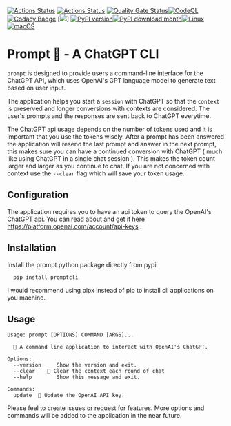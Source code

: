 [![Actions Status](https://github.com/raiyanyahya/prompt/workflows/Build%20Test/badge.svg)](https://github.com/raiyanyahya/prompt/actions) [![Actions Status](https://github.com/raiyanyahya/prompt/workflows/Package%20Release/badge.svg)](https://github.com/raiyanyahya/prompt/actions) [![Quality Gate Status](https://sonarcloud.io/api/project_badges/measure?project=raiyanyahya_prompt&metric=alert_status)](https://sonarcloud.io/summary/new_code?id=raiyanyahya_prompt)[![CodeQL](https://github.com/raiyanyahya/prompt/workflows/CodeQL/badge.svg)](https://github.com/raiyanyahya/prompt/actions?query=workflow%3APush%20on%20master) [![Codacy Badge](https://app.codacy.com/project/badge/Grade/05a21e6c4ed4494ba39e2ee43b2327d2)](https://www.codacy.com/gh/raiyanyahya/prompt/dashboard?utm_source=github.com&amp;utm_medium=referral&amp;utm_content=raiyanyahya/prompt&amp;utm_campaign=Badge_Grade) [![](https://img.shields.io/badge/python-3.6+-blue.svg)] [![PyPI version](https://badge.fury.io/py/promptcli.svg)](https://badge.fury.io/py/promptcli)[![PyPI download month](https://img.shields.io/pypi/dm/promptcli.svg)](https://pypi.python.org/pypi/promptcli/)[![Linux](https://svgshare.com/i/Zhy.svg)](https://svgshare.com/i/Zhy.svg)[![macOS](https://svgshare.com/i/ZjP.svg)](https://svgshare.com/i/ZjP.svg)

# Prompt 🥝 - A ChatGPT CLI

`prompt` is designed to provide users a command-line interface for the ChatGPT API, which uses OpenAI's GPT language model to generate text based on user input.

The application helps you start a `session` with ChatGPT so that the `context` is preserved and longer conversions with contexts are considered. The user's prompts and the responses are sent back to ChatGPT everytime.

The ChatGPT api usage depends on the number of tokens used and it is important that you use the tokens wisely. After a prompt has been answered the application will resend the last prompt and answer in the next prompt, this makes sure you can have a continued conversion with ChatGPT ( much like using ChatGPT in a single chat session ). This makes the token count larger and larger as you continue to chat. If you are not concerned with context use the `--clear` flag which will save your token usage.

## Configuration

The application requires you to have an api token to query the OpenAI's ChatGPT api. You can read about and get it here https://platform.openai.com/account/api-keys .

## Installation

Install the prompt python package directly from pypi. 

```console
  pip install promptcli
```
I would recommend using pipx instead of pip to install cli applications on you machine.

## Usage

```console
Usage: prompt [OPTIONS] COMMAND [ARGS]...

  🥝 A command line application to interact with OpenAI's ChatGPT.

Options:
  --version     Show the version and exit.
  --clear    🌊 Clear the context each round of chat
  --help        Show this message and exit.

Commands:
  update  🔐 Update the OpenAI API key.
```


Please feel to create issues or request for features. More options and commands will be added to the application in the near future.

